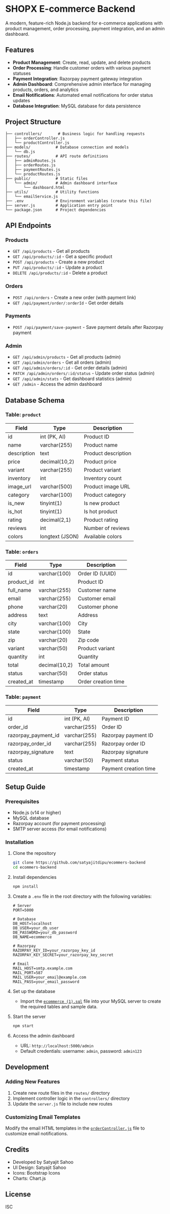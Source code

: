 # SHOPX E-commerce Backend

A modern, feature-rich Node.js backend for e-commerce applications with product management, order processing, payment integration, and an admin dashboard.

## Features

- **Product Management**: Create, read, update, and delete products
- **Order Processing**: Handle customer orders with various payment statuses
- **Payment Integration**: Razorpay payment gateway integration
- **Admin Dashboard**: Comprehensive admin interface for managing products, orders, and analytics
- **Email Notifications**: Automated email notifications for order status updates
- **Database Integration**: MySQL database for data persistence

## Project Structure

```
├── controllers/       # Business logic for handling requests
│   ├── orderController.js
│   └── productController.js
├── models/           # Database connection and models
│   └── db.js
├── routes/           # API route definitions
│   ├── adminRoutes.js
│   ├── orderRoutes.js
│   ├── paymentRoutes.js
│   └── productRoutes.js
├── public/           # Static files
│   └── admin/        # Admin dashboard interface
│       └── dashboard.html
├── utils/            # Utility functions
│   └── emailService.js
├── .env              # Environment variables (create this file)
├── server.js         # Application entry point
└── package.json      # Project dependencies
```

## API Endpoints

### Products
- `GET /api/products` - Get all products
- `GET /api/products/:id` - Get a specific product
- `POST /api/products` - Create a new product
- `PUT /api/products/:id` - Update a product
- `DELETE /api/products/:id` - Delete a product

### Orders
- `POST /api/orders` - Create a new order (with payment link)
- `GET /api/payment/order/:orderId` - Get order details

### Payments
- `POST /api/payment/save-payment` - Save payment details after Razorpay payment

### Admin
- `GET /api/admin/products` - Get all products (admin)
- `GET /api/admin/orders` - Get all orders (admin)
- `GET /api/admin/orders/:id` - Get order details (admin)
- `PATCH /api/admin/orders/:id/status` - Update order status (admin)
- `GET /api/admin/stats` - Get dashboard statistics (admin)
- `GET /admin` - Access the admin dashboard

## Database Schema

### Table: `product`
| Field        | Type              | Description                |
|--------------|-------------------|----------------------------|
| id           | int (PK, AI)      | Product ID                 |
| name         | varchar(255)      | Product name               |
| description  | text              | Product description        |
| price        | decimal(10,2)     | Product price              |
| variant      | varchar(255)      | Product variant            |
| inventory    | int               | Inventory count            |
| image_url    | varchar(500)      | Product image URL          |
| category     | varchar(100)      | Product category           |
| is_new       | tinyint(1)        | Is new product             |
| is_hot       | tinyint(1)        | Is hot product             |
| rating       | decimal(2,1)      | Product rating             |
| reviews      | int               | Number of reviews          |
| colors       | longtext (JSON)   | Available colors           |

### Table: `orders`
| Field      | Type           | Description         |
|------------|----------------|---------------------|
| id         | varchar(100)   | Order ID (UUID)     |
| product_id | int            | Product ID          |
| full_name  | varchar(255)   | Customer name       |
| email      | varchar(255)   | Customer email      |
| phone      | varchar(20)    | Customer phone      |
| address    | text           | Address             |
| city       | varchar(100)   | City                |
| state      | varchar(100)   | State               |
| zip        | varchar(20)    | Zip code            |
| variant    | varchar(50)    | Product variant     |
| quantity   | int            | Quantity            |
| total      | decimal(10,2)  | Total amount        |
| status     | varchar(50)    | Order status        |
| created_at | timestamp      | Order creation time |

### Table: `payment`
| Field               | Type           | Description                |
|---------------------|----------------|----------------------------|
| id                  | int (PK, AI)   | Payment ID                 |
| order_id            | varchar(255)   | Order ID                   |
| razorpay_payment_id | varchar(255)   | Razorpay payment ID        |
| razorpay_order_id   | varchar(255)   | Razorpay order ID          |
| razorpay_signature  | text           | Razorpay signature         |
| status              | varchar(50)    | Payment status             |
| created_at          | timestamp      | Payment creation time      |

## Setup Guide

### Prerequisites
- Node.js (v14 or higher)
- MySQL database
- Razorpay account (for payment processing)
- SMTP server access (for email notifications)

### Installation

1. Clone the repository
   ```sh
   git clone https://github.com/satyajitdipu/ecommers-backend
   cd ecommers-backend
   ```

2. Install dependencies
   ```sh
   npm install
   ```

3. Create a `.env` file in the root directory with the following variables:
   ```
   # Server
   PORT=5000

   # Database
   DB_HOST=localhost
   DB_USER=your_db_user
   DB_PASSWORD=your_db_password
   DB_NAME=ecommerce

   # Razorpay
   RAZORPAY_KEY_ID=your_razorpay_key_id
   RAZORPAY_KEY_SECRET=your_razorpay_key_secret

   # Email
   MAIL_HOST=smtp.example.com
   MAIL_PORT=587
   MAIL_USER=your_email@example.com
   MAIL_PASS=your_email_password
   ```

4. Set up the database
   - Import the [`ecommerce (1).sql`](ecommerce%20(1).sql) file into your MySQL server to create the required tables and sample data.

5. Start the server
   ```sh
   npm start
   ```

6. Access the admin dashboard
   - URL: `http://localhost:5000/admin`
   - Default credentials: username: `admin`, password: `admin123`

## Development

### Adding New Features

1. Create new route files in the `routes/` directory
2. Implement controller logic in the `controllers/` directory
3. Update the `server.js` file to include new routes

### Customizing Email Templates

Modify the email HTML templates in the [`orderController.js`](controllers/orderController.js) file to customize email notifications.

## Credits

- Developed by Satyajit Sahoo
- UI Design: Satyajit Sahoo
- Icons: Bootstrap Icons
- Charts: Chart.js

## License

ISC

